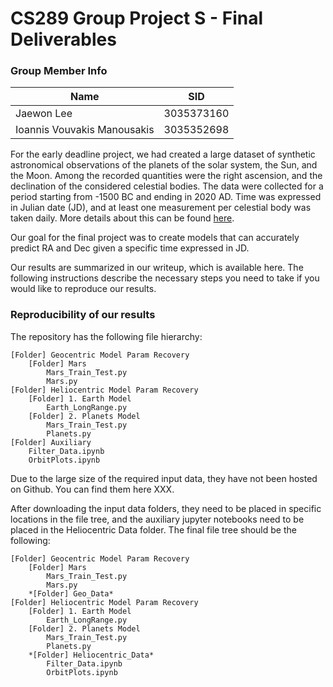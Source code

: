 # CS289 Group Project S - Final Deliverables### Group Member Info| Name       | SID || ----------- | ----------- || Jaewon Lee | 3035373160 || Ioannis Vouvakis Manousakis | 3035352698 |For the early deadline project, we had created a large dataset of synthetic astronomical observations of the planets of the solar system, the Sun, and the Moon. Among the recorded quantities were the right ascension, and the declination of the considered celestial bodies. The data were collected for a period starting from -1500 BC and ending in 2020 AD. Time was expressed in Julian date (JD), and at least one measurement per celestial body was taken daily. More details about this can be found [here](https://github.com/ioannis-vm/CS289_2020_ProjectS_TeamJupyter).Our goal for the final project was to create models that can accurately predict RA and Dec given a specific time expressed in JD.Our results are summarized in our writeup, which is available here. The following instructions describe the necessary steps you need to take if you would like to reproduce our results.### Reproducibility of our resultsThe repository has the following file hierarchy:```[Folder] Geocentric Model Param Recovery	[Folder] Mars		Mars_Train_Test.py		Mars.py[Folder] Heliocentric Model Param Recovery	[Folder] 1. Earth Model		Earth_LongRange.py	[Folder] 2. Planets Model		Mars_Train_Test.py		Planets.py[Folder] Auxiliary 	Filter_Data.ipynb	OrbitPlots.ipynb```	Due to the large size of the required input data, they have not been hosted on Github. You can find them here XXX.After downloading the input data folders, they need to be placed in specific locations in the file tree, and the auxiliary jupyter notebooks need to be placed in the Heliocentric Data folder. The final file tree should be the following:```[Folder] Geocentric Model Param Recovery	[Folder] Mars		Mars_Train_Test.py		Mars.py	*[Folder] Geo_Data*[Folder] Heliocentric Model Param Recovery	[Folder] 1. Earth Model		Earth_LongRange.py	[Folder] 2. Planets Model		Mars_Train_Test.py		Planets.py	*[Folder] Heliocentric_Data*		Filter_Data.ipynb		OrbitPlots.ipynb```